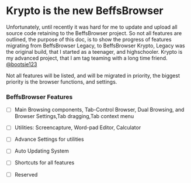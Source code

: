 # Krypto is the new BeffsBrowser

Unfortunately, until recently it was hard for me to update and upload all source code retaining to the BeffsBrowser project. So not all features are 
outlined, the purpose of this doc, is to show the progress of features migrating from BeffsBrowser Legacy, to BeffsBrowser Krypto, Legacy was the original 
build, that I started as a teenager, and highschooler. Krypto is my advanced project, that I am tag teaming with a long time friend. [@bootsie123](https://github.com/bootsie123)


Not all features will be listed, and will be migrated in priority, the biggest priority is the browser functions, and settings. 


### BeffsBrowser Features

- [ ] Main Browsing components, Tab-Control Browser, Dual Browsing, and Browser Settings,Tab dragging,Tab context menu

- [ ] Utilities: Screencapture, Word-pad Editor, Calculator

- [ ] Advance Settings for utilities 

- [ ] Auto Updating System

- [ ] Shortcuts for all features

- [ ] Reserved
